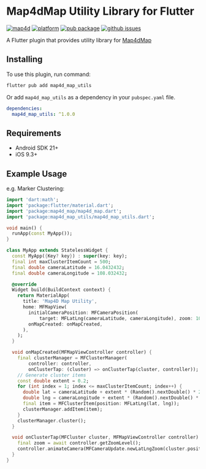 # Map4dMap Utility Library for Flutter
[![map4d](https://img.shields.io/badge/map4d-map--utils-orange)](https://map4d.vn/)
[![platform](https://img.shields.io/badge/platform-flutter-45d2fd.svg)](https://flutter.dev/)
[![pub package](https://img.shields.io/pub/v/map4d_map_utils.svg)](https://pub.dev/packages/map4d_map_utils)
[![github issues](https://img.shields.io/github/issues/map4d/map4d-map-flutter-utils)](https://github.com/map4d/map4d-map-flutter-utils/issues)


A Flutter plugin that provides utility library for [Map4dMap](https://pub.dev/packages/map4d_map)

## Installing

To use this plugin, run command:

```bash
flutter pub add map4d_map_utils
```
Or add `map4d_map_utils` as a dependency in your `pubspec.yaml` file.

```yaml
dependencies:
  map4d_map_utils: ^1.0.0
```

## Requirements
- Android SDK 21+
- iOS 9.3+

## Example Usage

e.g. Marker Clustering:

```dart
import 'dart:math';
import 'package:flutter/material.dart';
import 'package:map4d_map/map4d_map.dart';
import 'package:map4d_map_utils/map4d_map_utils.dart';

void main() {
  runApp(const MyApp());
}

class MyApp extends StatelessWidget {
  const MyApp({Key? key}) : super(key: key);
  final int maxClusterItemCount = 500;
  final double cameraLatitude = 16.0432432;
  final double cameraLongitude = 108.032432;

  @override
  Widget build(BuildContext context) {
    return MaterialApp(
      title: 'Map4D Map Utility',
      home: MFMapView(
        initialCameraPosition: MFCameraPosition(
            target: MFLatLng(cameraLatitude, cameraLongitude), zoom: 10),
        onMapCreated: onMapCreated,
      ),
    );
  }

  void onMapCreated(MFMapViewController controller) {
    final clusterManager = MFClusterManager(
        controller: controller,
        onClusterTap: (cluster) => onClusterTap(cluster, controller));
    // Generate cluster items
    const double extent = 0.2;
    for (int index = 1; index <= maxClusterItemCount; index++) {
      double lat = cameraLatitude + extent * (Random().nextDouble() * 2.0 - 1.0);
      double lng = cameraLongitude + extent * (Random().nextDouble() * 2.0 - 1.0);
      final item = MFClusterItem(position: MFLatLng(lat, lng));
      clusterManager.addItem(item);
    }
    clusterManager.cluster();
  }

  void onClusterTap(MFCluster cluster, MFMapViewController controller) async {
    final zoom = await controller.getZoomLevel();
    controller.animateCamera(MFCameraUpdate.newLatLngZoom(cluster.position, zoom + 1));
  }
}
```
